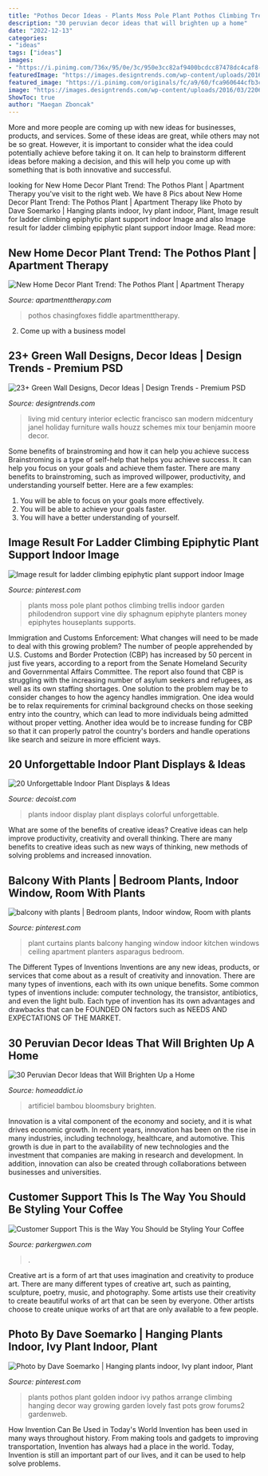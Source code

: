 ```yaml
---
title: "Pothos Decor Ideas - Plants Moss Pole Plant Pothos Climbing Trellis Indoor Garden Philodendron Support Vine Diy Sphagnum Epiphyte Planters Money Epiphytes Houseplants Supports"
description: "30 peruvian decor ideas that will brighten up a home"
date: "2022-12-13"
categories:
- "ideas"
tags: ["ideas"]
images:
- "https://i.pinimg.com/736x/95/0e/3c/950e3cc82af9400bcdcc87478dc4caf8--asparagus-plant-balcony-curtains.jpg"
featuredImage: "https://images.designtrends.com/wp-content/uploads/2016/03/22064151/Living-Room-Green-Wall.jpg"
featured_image: "https://i.pinimg.com/originals/fc/a9/60/fca960644cfb3c494e556567f59f6ad8.jpg"
image: "https://images.designtrends.com/wp-content/uploads/2016/03/22064151/Living-Room-Green-Wall.jpg"
ShowToc: true
author: "Maegan Zboncak"
---
```



More and more people are coming up with new ideas for businesses, products, and services. Some of these ideas are great, while others may not be so great. However, it is important to consider what the idea could potentially achieve before taking it on. It can help to brainstorm different ideas before making a decision, and this will help you come up with something that is both innovative and successful.

	

		
looking for New Home Decor Plant Trend: The Pothos Plant | Apartment Therapy you've visit to the right web. We have 8 Pics about New Home Decor Plant Trend: The Pothos Plant | Apartment Therapy like Photo by Dave Soemarko | Hanging plants indoor, Ivy plant indoor, Plant, Image result for ladder climbing epiphytic plant support indoor Image and also Image result for ladder climbing epiphytic plant support indoor Image. Read more:
		
    
## New Home Decor Plant Trend: The Pothos Plant | Apartment Therapy

<img loading=lazy src="https://cdn.apartmenttherapy.info/image/upload/f_auto,q_auto:eco,w_730/at/archive/4d1f913259b292ed2b96a93e2c05bd760d0de786" onerror="this.onerror=null;this.src='https://tse2.mm.bing.net/th?id=OIP.A6jdZsNlfftzzIMkVgiKXQHaLH&amp;pid=15.1';" alt="New Home Decor Plant Trend: The Pothos Plant | Apartment Therapy">

_Source: apartmenttherapy.com_

>pothos chasingfoxes fiddle apartmenttherapy. 

	

2. Come up with a business model

    
## 23+ Green Wall Designs, Decor Ideas | Design Trends - Premium PSD

<img loading=lazy src="https://images.designtrends.com/wp-content/uploads/2016/03/22064151/Living-Room-Green-Wall.jpg" onerror="this.onerror=null;this.src='https://tse2.mm.bing.net/th?id=OIP.ft_ukUPlvxDfTQBSCPF0bAHaEs&amp;pid=15.1';" alt="23+ Green Wall Designs, Decor Ideas | Design Trends - Premium PSD">

_Source: designtrends.com_

>living mid century interior eclectic francisco san modern midcentury janel holiday furniture walls houzz schemes mix tour benjamin moore decor. 

	

Some benefits of brainstroming and how it can help you achieve success
Brainstroming is a type of self-help that helps you achieve success. It can help you focus on your goals and achieve them faster. There are many benefits to brainstroming, such as improved willpower, productivity, and understanding yourself better. Here are a few examples: 
1) You will be able to focus on your goals more effectively.
2) You will be able to achieve your goals faster.
3) You will have a better understanding of yourself.

    
## Image Result For Ladder Climbing Epiphytic Plant Support Indoor Image

<img loading=lazy src="https://i.pinimg.com/736x/01/d1/8c/01d18c208655543edb216a912b250fa5.jpg" onerror="this.onerror=null;this.src='https://tse3.mm.bing.net/th?id=OIP.V21gFCam8Q7FBDQ-RohrnAHaOC&amp;pid=15.1';" alt="Image result for ladder climbing epiphytic plant support indoor Image">

_Source: pinterest.com_

>plants moss pole plant pothos climbing trellis indoor garden philodendron support vine diy sphagnum epiphyte planters money epiphytes houseplants supports. 

	

Immigration and Customs Enforcement: What changes will need to be made to deal with this growing problem?
The number of people apprehended by U.S. Customs and Border Protection (CBP) has increased by 50 percent in just five years, according to a report from the Senate Homeland Security and Governmental Affairs Committee. The report also found that CBP is struggling with the increasing number of asylum seekers and refugees, as well as its own staffing shortages.
One solution to the problem may be to consider changes to how the agency handles immigration. One idea would be to relax requirements for criminal background checks on those seeking entry into the country, which can lead to more individuals being admitted without proper vetting. Another idea would be to increase funding for CBP so that it can properly patrol the country's borders and handle operations like search and seizure in more efficient ways.

    
## 20 Unforgettable Indoor Plant Displays &amp; Ideas

<img loading=lazy src="https://cdn.decoist.com/wp-content/uploads/2014/05/Colorful-display-of-plants.jpg" onerror="this.onerror=null;this.src='https://tse2.mm.bing.net/th?id=OIP.w84rU4o5zldhdfzHMWydrAHaLH&amp;pid=15.1';" alt="20 Unforgettable Indoor Plant Displays &amp; Ideas">

_Source: decoist.com_

>plants indoor display plant displays colorful unforgettable. 

	

What are some of the benefits of creative ideas?
Creative ideas can help improve productivity, creativity and overall thinking. There are many benefits to creative ideas such as new ways of thinking, new methods of solving problems and increased innovation.

    
## Balcony With Plants | Bedroom Plants, Indoor Window, Room With Plants

<img loading=lazy src="https://i.pinimg.com/736x/95/0e/3c/950e3cc82af9400bcdcc87478dc4caf8--asparagus-plant-balcony-curtains.jpg" onerror="this.onerror=null;this.src='https://tse3.mm.bing.net/th?id=OIP.7W3kX1iYG7JLXEmUhm9MNwHaLH&amp;pid=15.1';" alt="balcony with plants | Bedroom plants, Indoor window, Room with plants">

_Source: pinterest.com_

>plant curtains plants balcony hanging window indoor kitchen windows ceiling apartment planters asparagus bedroom. 

	

The Different Types of Inventions
Inventions are any new ideas, products, or services that come about as a result of creativity and innovation. There are many types of inventions, each with its own unique benefits. Some common types of inventions include: computer technology, the transistor, antibiotics, and even the light bulb. Each type of invention has its own advantages and drawbacks that can be FOUNDED ON factors such as NEEDS AND EXPECTATIONS OF THE MARKET.

    
## 30 Peruvian Decor Ideas That Will Brighten Up A Home

<img loading=lazy src="https://cdn.homeaddict.io/wp-content/uploads/2019/05/artificial-mini-bamboo-hanging-plant-in-basket.jpg" onerror="this.onerror=null;this.src='https://tse4.mm.bing.net/th?id=OIP.-uYJmPPhYwqw3qpb73RkigHaHf&amp;pid=15.1';" alt="30 Peruvian Decor Ideas that Will Brighten Up a Home">

_Source: homeaddict.io_

>artificiel bambou bloomsbury brighten. 

	

Innovation is a vital component of the economy and society, and it is what drives economic growth. In recent years, innovation has been on the rise in many industries, including technology, healthcare, and automotive. This growth is due in part to the availability of new technologies and the investment that companies are making in research and development. In addition, innovation can also be created through collaborations between businesses and universities.

    
## Customer Support This Is The Way You Should Be Styling Your Coffee

<img loading=lazy src="http://cdn.shopify.com/s/files/1/1920/1103/articles/otissofa33105-ArtUpdate-sml_aeb8d676-f583-455c-8a28-c8adc11b57ad_1024x1024.jpg?v=1597849693" onerror="this.onerror=null;this.src='https://tse2.mm.bing.net/th?id=OIP.M4-NN3my_9NfMMcXRCdzVwHaHa&amp;pid=15.1';" alt="Customer Support This is the Way You Should be Styling Your Coffee">

_Source: parkergwen.com_

>. 

	

Creative art is a form of art that uses imagination and creativity to produce art. There are many different types of creative art, such as painting, sculpture, poetry, music, and photography. Some artists use their creativity to create beautiful works of art that can be seen by everyone. Other artists choose to create unique works of art that are only available to a few people.

    
## Photo By Dave Soemarko | Hanging Plants Indoor, Ivy Plant Indoor, Plant

<img loading=lazy src="https://i.pinimg.com/originals/fc/a9/60/fca960644cfb3c494e556567f59f6ad8.jpg" onerror="this.onerror=null;this.src='https://tse2.mm.bing.net/th?id=OIP.coqE69P7iA4Wx5vOa1ABRgAAAA&amp;pid=15.1';" alt="Photo by Dave Soemarko | Hanging plants indoor, Ivy plant indoor, Plant">

_Source: pinterest.com_

>plants pothos plant golden indoor ivy pathos arrange climbing hanging decor way growing garden lovely fast pots grow forums2 gardenweb. 

	

How Invention Can Be Used in Today's World
Invention has been used in many ways throughout history. From making tools and gadgets to improving transportation, Invention has always had a place in the world. Today, Invention is still an important part of our lives, and it can be used to help solve problems.

